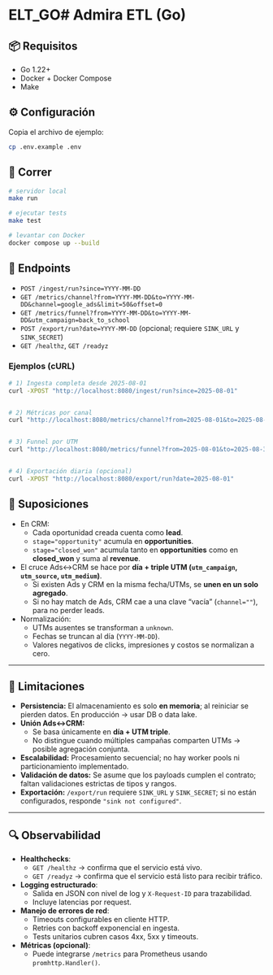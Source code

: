 # ELT_GO# Admira ETL (Go)

## 📦 Requisitos

- Go 1.22+
- Docker + Docker Compose
- Make

## ⚙️ Configuración

Copia el archivo de ejemplo:

```bash
cp .env.example .env
```

## 🚀 Correr

```bash
# servidor local
make run

# ejecutar tests
make test

# levantar con Docker
docker compose up --build
```


## 🔌 Endpoints


- `POST /ingest/run?since=YYYY-MM-DD`
- `GET /metrics/channel?from=YYYY-MM-DD&to=YYYY-MM-DD&channel=google_ads&limit=50&offset=0`
- `GET /metrics/funnel?from=YYYY-MM-DD&to=YYYY-MM-DD&utm_campaign=back_to_school`
- `POST /export/run?date=YYYY-MM-DD` (opcional; requiere `SINK_URL` y `SINK_SECRET`)
- `GET /healthz`, `GET /readyz`


### Ejemplos (cURL)


```bash
# 1) Ingesta completa desde 2025-08-01
curl -XPOST "http://localhost:8080/ingest/run?since=2025-08-01"


# 2) Métricas por canal
curl "http://localhost:8080/metrics/channel?from=2025-08-01&to=2025-08-31&channel=google_ads&limit=20&offset=0"


# 3) Funnel por UTM
curl "http://localhost:8080/metrics/funnel?from=2025-08-01&to=2025-08-31&utm_campaign=back_to_school"


# 4) Exportación diaria (opcional)
curl -XPOST "http://localhost:8080/export/run?date=2025-08-01"
```


## 📐 Suposiciones

- En CRM:  
  - Cada oportunidad creada cuenta como **lead**.  
  - `stage="opportunity"` acumula en **opportunities**.  
  - `stage="closed_won"` acumula tanto en **opportunities** como en **closed_won** y suma al **revenue**.  
- El cruce Ads↔CRM se hace por **día + triple UTM (`utm_campaign`, `utm_source`, `utm_medium`)**.  
  - Si existen Ads y CRM en la misma fecha/UTMs, se **unen en un solo agregado**.  
  - Si no hay match de Ads, CRM cae a una clave “vacía” (`channel=""`), para no perder leads.  
- Normalización:  
  - UTMs ausentes se transforman a `unknown`.  
  - Fechas se truncan al día (`YYYY-MM-DD`).  
  - Valores negativos de clicks, impresiones y costos se normalizan a cero.  

---

## 🧱 Limitaciones

- **Persistencia:** El almacenamiento es solo **en memoria**; al reiniciar se pierden datos. En producción → usar DB o data lake.  
- **Unión Ads↔CRM:**  
  - Se basa únicamente en **día + UTM triple**.  
  - No distingue cuando múltiples campañas comparten UTMs → posible agregación conjunta.  
- **Escalabilidad:** Procesamiento secuencial; no hay worker pools ni particionamiento implementado.  
- **Validación de datos:** Se asume que los payloads cumplen el contrato; faltan validaciones estrictas de tipos y rangos.  
- **Exportación:** `/export/run` requiere `SINK_URL` y `SINK_SECRET`; si no están configurados, responde `"sink not configured"`.  

---

## 🔍 Observabilidad

- **Healthchecks**:  
  - `GET /healthz` → confirma que el servicio está vivo.  
  - `GET /readyz` → confirma que el servicio está listo para recibir tráfico.  
- **Logging estructurado**:  
  - Salida en JSON con nivel de log y `X-Request-ID` para trazabilidad.  
  - Incluye latencias por request.  
- **Manejo de errores de red**:  
  - Timeouts configurables en cliente HTTP.  
  - Retries con backoff exponencial en ingesta.  
  - Tests unitarios cubren casos 4xx, 5xx y timeouts.  
- **Métricas (opcional)**:  
  - Puede integrarse `/metrics` para Prometheus usando `promhttp.Handler()`.  
